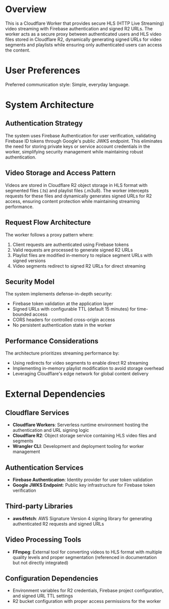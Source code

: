 # Overview

This is a Cloudflare Worker that provides secure HLS (HTTP Live Streaming) video streaming with Firebase authentication and signed R2 URLs. The worker acts as a secure proxy between authenticated users and HLS video files stored in Cloudflare R2, dynamically generating signed URLs for video segments and playlists while ensuring only authenticated users can access the content.

# User Preferences

Preferred communication style: Simple, everyday language.

# System Architecture

## Authentication Strategy
The system uses Firebase Authentication for user verification, validating Firebase ID tokens through Google's public JWKS endpoint. This eliminates the need for storing private keys or service account credentials in the worker, simplifying security management while maintaining robust authentication.

## Video Storage and Access Pattern
Videos are stored in Cloudflare R2 object storage in HLS format with segmented files (.ts) and playlist files (.m3u8). The worker intercepts requests for these files and dynamically generates signed URLs for R2 access, ensuring content protection while maintaining streaming performance.

## Request Flow Architecture
The worker follows a proxy pattern where:
1. Client requests are authenticated using Firebase tokens
2. Valid requests are processed to generate signed R2 URLs
3. Playlist files are modified in-memory to replace segment URLs with signed versions
4. Video segments redirect to signed R2 URLs for direct streaming

## Security Model
The system implements defense-in-depth security:
- Firebase token validation at the application layer
- Signed URLs with configurable TTL (default 15 minutes) for time-bounded access
- CORS headers for controlled cross-origin access
- No persistent authentication state in the worker

## Performance Considerations
The architecture prioritizes streaming performance by:
- Using redirects for video segments to enable direct R2 streaming
- Implementing in-memory playlist modification to avoid storage overhead
- Leveraging Cloudflare's edge network for global content delivery

# External Dependencies

## Cloudflare Services
- **Cloudflare Workers**: Serverless runtime environment hosting the authentication and URL signing logic
- **Cloudflare R2**: Object storage service containing HLS video files and segments
- **Wrangler CLI**: Development and deployment tooling for worker management

## Authentication Services
- **Firebase Authentication**: Identity provider for user token validation
- **Google JWKS Endpoint**: Public key infrastructure for Firebase token verification

## Third-party Libraries
- **aws4fetch**: AWS Signature Version 4 signing library for generating authenticated R2 requests and signed URLs

## Video Processing Tools
- **FFmpeg**: External tool for converting videos to HLS format with multiple quality levels and proper segmentation (referenced in documentation but not directly integrated)

## Configuration Dependencies
- Environment variables for R2 credentials, Firebase project configuration, and signed URL TTL settings
- R2 bucket configuration with proper access permissions for the worker